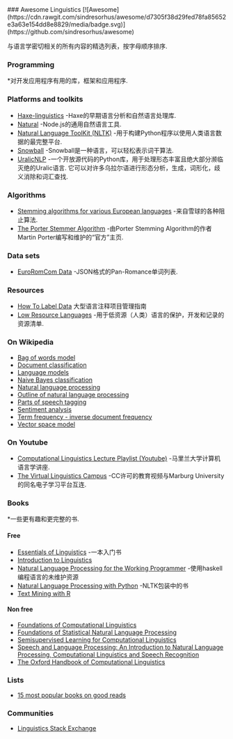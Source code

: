 <div class="github-widget" data-repo="theimpossibleastronaut/awesome-linguistics"></div>
<script async src="https://pagead2.googlesyndication.com/pagead/js/adsbygoogle.js"></script><ins class="adsbygoogle" style="display:block" data-ad-client="ca-pub-6890694312814945" data-ad-slot="5473692530" data-ad-format="auto"  data-full-width-responsive="true"></ins><script>(adsbygoogle = window.adsbygoogle || []).push({});</script>
### Awesome Linguistics
[![Awesome](https://cdn.rawgit.com/sindresorhus/awesome/d7305f38d29fed78fa85652e3a63e154dd8e8829/media/badge.svg)](https://github.com/sindresorhus/awesome)

与语言学密切相关的所有内容的精选列表，按字母顺序排序.


### Programming
*对开发应用程序有用的库，框架和应用程序.

### Platforms and toolkits
* [Haxe-linguistics](https://github.com/sexybiggetje/haxe-linguistics) -Haxe的早期语言分析和自然语言处理库.
* [Natural](https://github.com/NaturalNode/natural) -Node.js的通用自然语言工具.
* [Natural Language ToolKit (NLTK)](http://www.nltk.org/) -用于构建Python程序以使用人类语言数据的最完整平台.
* [Snowball](http://snowball.tartarus.org/) -Snowball是一种语言，可以轻松表示词干算法.
* [UralicNLP](https://github.com/mikahama/uralicNLP)  -一个开放源代码的Python库，用于处理形态丰富且绝大部分濒临灭绝的Uralic语言.  它可以对许多乌拉尔语进行形态分析，生成，词形化，歧义消除和词汇查找.

### Algorithms
* [Stemming algorithms for various European languages](http://snowball.tartarus.org/texts/stemmersoverview.html) -来自雪球的各种阻止算法.
* [The Porter Stemmer Algorithm](http://tartarus.org/martin/PorterStemmer/) -由Porter Stemming Algorithm的作者Martin Porter编写和维护的“官方”主页.

### Data sets
* [EuroRomCom Data](https://github.com/kirkins/euroromcom) -JSON格式的Pan-Romance单词列表.

### Resources
* [How To Label Data](https://www.lighttag.io/how-to-label-data/) 大型语言注释项目管理指南
* [Low Resource Languages](https://github.com/RIchardLitt/low-resource-languages) -用于低资源（人类）语言的保护，开发和记录的资源清单.

### On Wikipedia
* [Bag of words model](http://en.wikipedia.org/wiki/Bag-of-words_model)
* [Document classification](http://en.wikipedia.org/wiki/Document_classification)
* [Language models](http://en.wikipedia.org/wiki/Language_model)
* [Naive Bayes classification](http://en.wikipedia.org/wiki/Naive_Bayes_classifier)
* [Natural language processing](http://en.wikipedia.org/wiki/Natural_language_processing)
* [Outline of natural language processing](http://en.wikipedia.org/wiki/Outline_of_natural_language_processing)
* [Parts of speech tagging](http://en.wikipedia.org/wiki/Part-of-speech_tagging)
* [Sentiment analysis](http://en.wikipedia.org/wiki/Sentiment_analysis)
* [Term frequency - inverse document frequency](http://en.wikipedia.org/wiki/Tf%E2%80%93idf)
* [Vector space model](http://en.wikipedia.org/wiki/Vector_space_model)

### On Youtube
* [Computational Linguistics Lecture Playlist (Youtube)](https://www.youtube.com/playlist?list=PLegWUnz91WfuPebLI97-WueAP90JO-15i) -马里兰大学计算机语言学讲座.
* [The Virtual Linguistics Campus](https://www.youtube.com/channel/UCaMpov1PPVXGcKYgwHjXB3g) -CC许可的教育视频与Marburg University的同名电子学习平台互连.

### Books
*一些更有趣和更完整的书.

#### Free
* [Essentials of Linguistics](https://essentialsoflinguistics.pressbooks.com/) -一本入门书
* [Introduction to Linguistics](https://linguistics.ucla.edu/people/Kracht/courses/ling20-fall07/ling-intro.pdf)
* [Natural Language Processing for the Working Programmer](https://github.com/nlpwp) -使用haskell编程语言的未维护资源
* [Natural Language Processing with Python](http://www.nltk.org/book/) -NLTK包装中的书 
* [Text Mining with R](https://www.tidytextmining.com)

#### Non free
* [Foundations of Computational Linguistics](http://books.google.com/books?id=o9iGAgAAQBAJ&dq=Foundations+of+Computational+Linguistics&hl=nl&source=gbs_navlinks_s)
* [Foundations of Statistical Natural Language Processing](https://books.google.nl/books?id=YiFDxbEX3SUC)
* [Semisupervised Learning for Computational Linguistics](http://books.google.com/books/about/Semisupervised_Learning_for_Computationa.html?id=VCd67cGB_rAC&redir_esc=y)
* [Speech and Language Processing: An Introduction to Natural Language Processing, Computational Linguistics and Speech Recognition](https://books.google.nl/books?id=fZmj5UNK8AQC)
* [The Oxford Handbook of Computational Linguistics](http://www.oxfordhandbooks.com/view/10.1093/oxfordhb/9780199276349.001.0001/oxfordhb-9780199276349)

### Lists
* [15 most popular books on good reads](http://www.goodreads.com/shelf/show/natural-language-processing)

### Communities
* [Linguistics Stack Exchange](https://linguistics.stackexchange.com/)
